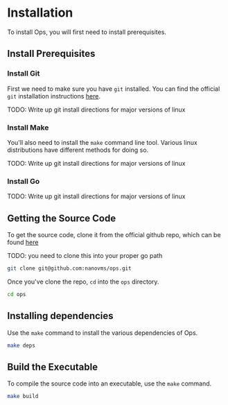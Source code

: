 Installation
============

To install Ops, you will first need to install prerequisites.

## Install Prerequisites

### Install Git
First we need to make sure you have `git` installed. You can find the official
`git` installation instructions
[here](https://git-scm.com/book/en/v2/Getting-Started-Installing-Git).

TODO: Write up git install directions for major versions of linux

### Install Make
You'll also need to install the `make` command line tool. Various linux
distributions have different methods for doing so.

TODO: Write up git install directions for major versions of linux

### Install Go
TODO: Write up git install directions for major versions of linux

## Getting the Source Code

To get the source code, clone it from the official github repo, which can be
found [here](https://github.com/nanovms/ops)

TODO: you need to clone this into your proper go path

```sh
git clone git@github.com:nanovms/ops.git
```

Once you've clone the repo, `cd` into the `ops` directory.

```sh
cd ops
```

## Installing dependencies

Use the `make` command to install the various dependencies of Ops.

```sh
make deps
```

## Build the Executable

To compile the source code into an executable, use the `make` command.

```sh
make build
```

